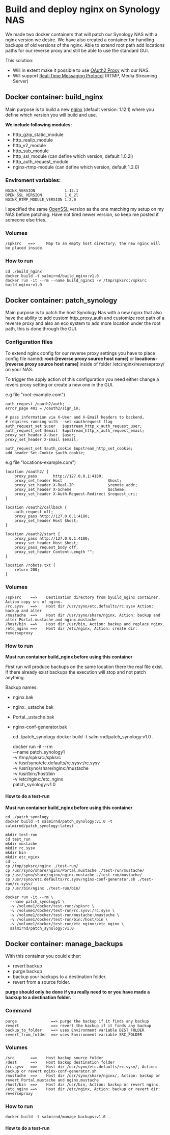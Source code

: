 # Build and deploy nginx on Synology NAS
We made two docker containers that will patch our Synology NAS with a nginx version we desire.
We have also created a container for handling backups of old versions of the nginx.
Able to extend root path add locations paths for our reverse proxy and still be able to use the standard GUI.

This solution:
- Will in extent make it possible to use [OAuth2 Proxy](https://github.com/bitly/oauth2_proxy) with our NAS.
- Will support [Real-Time Messaging Protocol](https://github.com/arut/nginx-rtmp-module) (RTMP, Media Streaming Server)


## Docker container: build_nginx
Main purpose is to build a new [nginx](https://www.nginx.com/) (default version: 1.12.1) where you define which version you will build and use.

**We include following modules:**
- http_gzip_static_module
- http_realip_module
- http_v2_module
- http_sub_module
- http_ssl_module (can define which version, default 1.0.2l)
- http_auth_request_module
- nginx-rtmp-module (can define which version, default 1.2.0)

### Enviroment variables:
    NGINX_VERSION             1.12.1
    OPEN_SSL_VERSION          1_0_2l
    NGINX_RTMP_MODULE_VERSION 1.2.0


I specified the same [OpenSSL](https://github.com/openssl/openssl) version as the one matching my setup on my NAS before patching.
Have not tired newer version, so keep me posted if someone else tries.


### Volumes
    /spksrc   ==>     Map to an empty host directory, the new nginx will be placed inside.

### How to run
    cd ./build_nginx
    docker build -t salmirnd/build_nginx:v1.0 .
    docker run -it --rm --name build_nginx1 -v /tmp/spksrc:/spksrc build_nginx:v1.0

## Docker container: patch_synology
Main purpose is to patch the host Synology Nas with a new nginx that also have the ability to add custom http_proxy_auth and customize root path of a reverse proxy and also an eco system to add more location under the root path, this is done through the GUI.

### Configuration files
To extend nginx config for our reverse proxy settings you have to place config file named: **root-[reverse proxy source host name]** or **locations-[reverse proxy source host name]** inside of folder /etc/nginx/reverseproxy/ on your NAS.

To trigger the apply action of this configuration you need either change a revers proxy setting or create a new one in the GUI.

e.g file "root-example.com")

    auth_request /oauth2/auth;
    error_page 401 = /oauth2/sign_in;

    # pass information via X-User and X-Email headers to backend,
    # requires running with --set-xauthrequest flag
    auth_request_set $user   $upstream_http_x_auth_request_user;
    auth_request_set $email  $upstream_http_x_auth_request_email;
    proxy_set_header X-User  $user;
    proxy_set_header X-Email $email;

    auth_request_set $auth_cookie $upstream_http_set_cookie;
    add_header Set-Cookie $auth_cookie;

e.g file "locations-example.com")

    location /oauth2/ {
        proxy_pass       http://127.0.0.1:4180;
        proxy_set_header Host                    $host;
        proxy_set_header X-Real-IP               $remote_addr;
        proxy_set_header X-Scheme                $scheme;
        proxy_set_header X-Auth-Request-Redirect $request_uri;
    }

    location /oauth2/callback {
        auth_request off;
        proxy_pass http://127.0.0.1:4180;
        proxy_set_header Host $host;
    }

    location /oauth2/start {
        proxy_pass http://127.0.0.1:4180;
        proxy_set_header Host $host;
        proxy_pass_request_body off;
        proxy_set_header Content-Length "";
    }

    location /robots.txt {
        return 200;
    }

### Volumes

    /spksrc    ==>    Destination directory from byuild_nginx container, Action copy src of nginx.
    /rc.sysv   ==>    Host dir /usr/syno/etc.defaults/rc.sysv Action: backup and alter
    /mustache  ==>    Host dir /usr/syno/share/nginx, Action: backup and alter Portal.mustache and nginx.mustache
    /host/bin  ==>    Host dir /usr/bin, Action: backup and replace nginx.
    /etc_nginx ==>    Host dir /etc/nginx, Action: create dir: reverseproxy

### How to run
**Must run container build_nginx before using this container**

First run will produce backups on the same location there the real file exist.
If there already exist backups the execution will stop and not patch anything.

Backup names:
- nginx.bak
- nginx._ustache.bak
- Portal._ustache.bak
- nginx-conf-generator.bak


    cd ./patch_synology
    docker build -t salmirnd/patch_synology:v1.0 .

    docker run -it --rm \
      --name patch_synology1 \
      -v /tmp/spksrc:/spksrc \
      -v /usr/syno/etc.defaults/rc.sysv:/rc.sysv \
      -v /usr/syno/share/nginx:/mustache \
      -v /usr/bin:/host/bin \
      -v /etc/nginx:/etc_nginx \
      patch_synology:v1.0

#### How to do a test-run
**Must run container build_nginx before using this container**

    cd ./patch_synology
    docker build -t salmirnd/patch_synology:v1.0 -t salmirnd/patch_synology:latest .

    mkdir test-run
    cd test_run
    mkdir mustache
    mkdir rc.sysv
    mkdir bin
    mkdir etc_nginx
    cd ..
    cp /tmp/spksrc/nginx ./test-run/
    cp /usr/syno/share/nginx/Portal.mustache ./test-run/mustache/
    cp /usr/syno/share/nginx/nginx.mustache ./test-run/mustache/
    cp /usr/syno/etc.defaults/rc.sysv/nginx-conf-generator.sh ./test-run/rc.sysv/
    cp /usr/bin/nginx ./test-run/bin/

    docker run -it --rm \
      --name patch_synology1 \
      -v /volume1/docker/test-run:/spksrc \
      -v /volume1/docker/test-run/rc.sysv:/rc.sysv \
      -v /volume1/docker/test-run/mustache:/mustache \
      -v /volume1/docker/test-run/bin:/host/bin \
      -v /volume1/docker/test-run/etc_nginx:/etc_nginx \
      salmirnd/patch_synology:v1.0


## Docker container: manage_backups
With this container you could either:
- revert backup
- purge backup
- backup your backups to a destination folder.
- revert from a source folder.

**purge should only be done if you really need to or you have made a backup to a destination folder.**

### Command
    purge               ==> purge the backup if it finds any backup
    revert              ==> revert the backup if it finds any backup
    backup_to_folder    ==> uses Environment variable DEST_FOLDER
    revert_from_folder  ==> uses Environment variable SRC_FOLDER

### Volumes
    /src       ==>    Host backup source folder
    /dest      ==>    Host backup destination folder
    /rc.sysv   ==>    Host dir /usr/syno/etc.defaults/rc.sysv/, Action: backup or revert nginx-conf-generator.sh
    /mustache  ==>    Host dir /usr/syno/share/nginx/, Action: backup or revert Portal.mustache and nginx.mustache
    /host/bin  ==>    Host dir /usr/bin, Action: backup or revert nginx.
    /etc_nginx ==>    Host dir /etc/nginx, Action: backup or revert dir: reverseproxy

### How to run

    docker build -t salmirnd/manage_backups:v1.0 .

#### How to do a test-run
